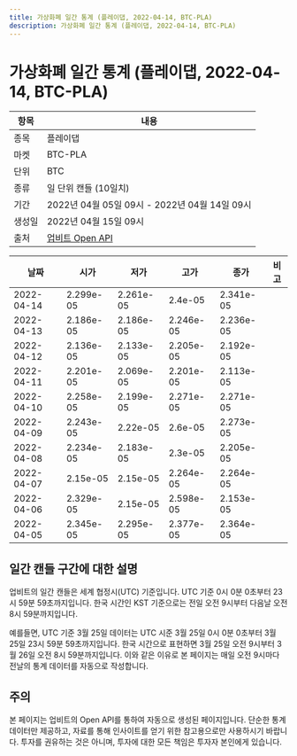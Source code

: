 ```yaml
---
title: 가상화폐 일간 통계 (플레이댑, 2022-04-14, BTC-PLA)
description: 가상화폐 일간 통계 (플레이댑, 2022-04-14, BTC-PLA)
---
```



가상화폐 일간 통계 (플레이댑, 2022-04-14, BTC-PLA)
===

|항목|내용|
|--|--|
|종목|플레이댑|
|마켓|BTC-PLA|
|단위|BTC|
|종류|일 단위 캔들 (10일치)|
|기간|2022년 04월 05일 09시 - 2022년 04월 14일 09시|
|생성일|2022년 04월 15일 09시|
|출처|[업비트 Open API](https://docs.upbit.com)|


|날짜|시가|저가|고가|종가|비고|
|--|--|--|--|--|--|
|2022-04-14|2.299e-05|2.261e-05|2.4e-05|2.341e-05|    |
|2022-04-13|2.186e-05|2.186e-05|2.246e-05|2.236e-05|    |
|2022-04-12|2.136e-05|2.133e-05|2.205e-05|2.192e-05|    |
|2022-04-11|2.201e-05|2.069e-05|2.201e-05|2.113e-05|    |
|2022-04-10|2.258e-05|2.199e-05|2.271e-05|2.271e-05|    |
|2022-04-09|2.243e-05|2.22e-05|2.6e-05|2.273e-05|    |
|2022-04-08|2.234e-05|2.183e-05|2.3e-05|2.205e-05|    |
|2022-04-07|2.15e-05|2.15e-05|2.264e-05|2.264e-05|    |
|2022-04-06|2.329e-05|2.15e-05|2.598e-05|2.153e-05|    |
|2022-04-05|2.345e-05|2.295e-05|2.377e-05|2.364e-05|    |


일간 캔들 구간에 대한 설명
---


업비트의 일간 캔들은 세계 협정시(UTC) 기준입니다. 
UTC 기준 0시 0분 0초부터 23시 59분 59초까지입니다. 
한국 시간인 KST 기준으로는 전일 오전 9시부터 다음날 오전 8시 59분까지입니다. 


예를들면, UTC 기준 3월 25일 데이터는 UTC 시준 3월 25일 0시 0분 0초부터 3월 25일 23시 59분 59초까지입니다. 
한국 시간으로 표현하면 3월 25일 오전 9시부터 3월 26일 오전 8시 59분까지입니다. 
이와 같은 이유로 본 페이지는 매일 오전 9시마다 전날의 통계 데이터를 자동으로 작성합니다. 


주의
---


본 페이지는 업비트의 Open API를 통하여 자동으로 생성된 페이지입니다. 
단순한 통계 데이터만 제공하고, 자료를 통해 인사이트를 얻기 위한 참고용으로만 사용하시기 바랍니다. 
투자를 권유하는 것은 아니며, 투자에 대한 모든 책임은 투자자 본인에게 있습니다. 
